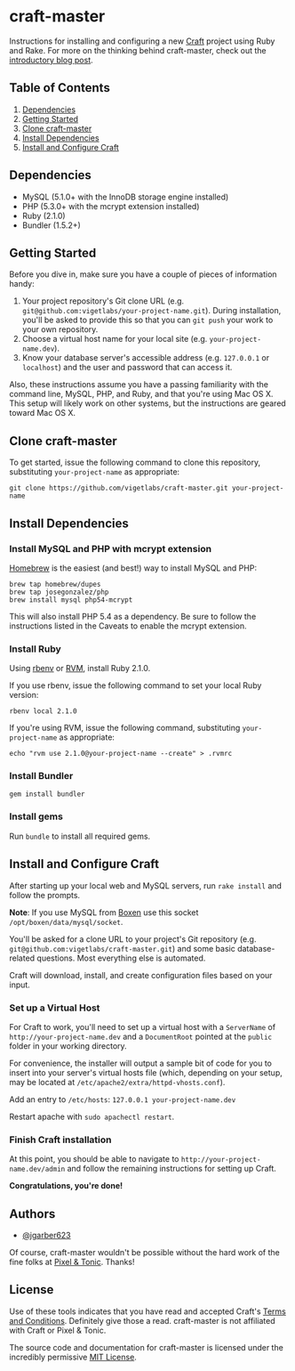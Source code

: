 # craft-master

Instructions for installing and configuring a new [Craft](http://buildwithcraft.com/) project using Ruby and Rake. For more on the thinking behind craft-master, check out the [introductory blog post](http://viget.com/extend/kickstarting-your-craft-project-with-ruby-and-rake).


## Table of Contents

1. [Dependencies](#dependencies)
2. [Getting Started](#getting-started)
3. [Clone craft-master](#clone-craft-master)
4. [Install Dependencies](#install-dependencies)
5. [Install and Configure Craft](#install-and-configure-craft)


## Dependencies

- MySQL (5.1.0+ with the InnoDB storage engine installed)
- PHP (5.3.0+ with the mcrypt extension installed)
- Ruby (2.1.0)
- Bundler (1.5.2+)


## Getting Started

Before you dive in, make sure you have a couple of pieces of information handy:

1. Your project repository's Git clone URL (e.g. `git@github.com:vigetlabs/your-project-name.git`). During installation, you'll be asked to provide this so that you can `git push` your work to your own repository.
2. Choose a virtual host name for your local site (e.g. `your-project-name.dev`).
3. Know your database server's accessible address (e.g. `127.0.0.1` or `localhost`) and the user and password that can access it.

Also, these instructions assume you have a passing familiarity with the command line, MySQL, PHP, and Ruby, and that you're using Mac OS X. This setup will likely work on other systems, but the instructions are geared toward Mac OS X.


## Clone craft-master

To get started, issue the following command to clone this repository, substituting `your-project-name` as appropriate:

	git clone https://github.com/vigetlabs/craft-master.git your-project-name


## Install Dependencies

### Install MySQL and PHP with mcrypt extension

[Homebrew](http://brew.sh/) is the easiest (and best!) way to install MySQL and PHP:

	brew tap homebrew/dupes
	brew tap josegonzalez/php
	brew install mysql php54-mcrypt

This will also install PHP 5.4 as a dependency. Be sure to follow the instructions listed in the Caveats to enable the mcrypt extension.

### Install Ruby

Using [rbenv](https://github.com/sstephenson/rbenv) or [RVM](http://rvm.io/), install Ruby 2.1.0.

If you use rbenv, issue the following command to set your local Ruby version:

	rbenv local 2.1.0

If you're using RVM, issue the following command, substituting `your-project-name` as appropriate:

	echo "rvm use 2.1.0@your-project-name --create" > .rvmrc

### Install Bundler

	gem install bundler

### Install gems

Run `bundle` to install all required gems.


## Install and Configure Craft

After starting up your local web and MySQL servers, run `rake install` and follow the prompts.

**Note**: If you use MySQL from [Boxen](https://github.com/boxen) use this socket `/opt/boxen/data/mysql/socket`.

You'll be asked for a clone URL to your project's Git repository (e.g. `git@github.com:vigetlabs/craft-master.git`) and some basic database-related questions. Most everything else is automated.

Craft will download, install, and create configuration files based on your input.

### Set up a Virtual Host

For Craft to work, you'll need to set up a virtual host with a `ServerName` of `http://your-project-name.dev` and a `DocumentRoot` pointed at the `public` folder in your working directory.

For convenience, the installer will output a sample bit of code for you to insert into your server's virtual hosts file (which, depending on your setup, may be located at `/etc/apache2/extra/httpd-vhosts.conf`).

Add an entry to `/etc/hosts`: `127.0.0.1 your-project-name.dev`

Restart apache with `sudo apachectl restart`.

### Finish Craft installation

At this point, you should be able to navigate to `http://your-project-name.dev/admin` and follow the remaining instructions for setting up Craft.

**Congratulations, you're done!**


## Authors

- [@jgarber623](https://github.com/jgarber623)

Of course, craft-master wouldn't be possible without the hard work of the fine folks at [Pixel & Tonic](http://pixelandtonic.com/). Thanks!


## License

Use of these tools indicates that you have read and accepted Craft's [Terms and Conditions](http://buildwithcraft.com/license). Definitely give those a read. craft-master is not affiliated with Craft or Pixel & Tonic.

The source code and documentation for craft-master is licensed under the incredibly permissive [MIT License](http://opensource.org/licenses/MIT).
